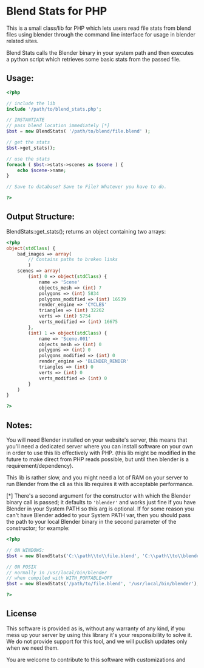 # Blend Stats for PHP

This is a small class/lib for PHP which lets users read file stats from blend files using blender through the command line interface for usage in blender related sites.

Blend Stats calls the Blender binary in your system path and then executes a python script which retrieves some basic stats from the passed file.

## Usage:

```php
<?php

// include the lib
include '/path/to/blend_stats.php';

// INSTANTIATE
// pass blend location immediately [*]
$bst = new BlendStats( '/path/to/blend/file.blend' );

// get the stats
$bst->get_stats();

// use the stats
foreach ( $bst->stats->scenes as $scene ) {
    echo $scene->name;
}

// Save to database? Save to File? Whatever you have to do.

?>
```


## Output Structure:

BlendStats::get_stats(); returns an object containing two arrays:

```php
<?php 
object(stdClass) {
    bad_images => array(
        // Contains paths to broken links
        )
    scenes => array(
        (int) 0 => object(stdClass) {
            name => 'Scene'
            objects_mesh => (int) 7
            polygons => (int) 5834
            polygons_modified => (int) 16539
            render_engine => 'CYCLES'
            triangles => (int) 32262
            verts => (int) 5754
            verts_modified => (int) 16675
        },
        (int) 1 => object(stdClass) {
            name => 'Scene.001'
            objects_mesh => (int) 0
            polygons => (int) 0
            polygons_modified => (int) 0
            render_engine => 'BLENDER_RENDER'
            triangles => (int) 0
            verts => (int) 0
            verts_modified => (int) 0
        }
    )
}

?>
```

## Notes:

You will need Blender installed on your website's server, this means that you'll need a dedicated server where you can install software on your own in order to use this lib effectively with PHP. (this lib might be modified in the future to make direct from PHP reads possible, but until then blender is a requirement/dependency).

This lib is rather slow, and you might need a lot of RAM on your server to run Blender from the cli as this lib requires it with acceptable performance.

[*] There's a second argument for the constructor with which the Blender binary call is passed; it defaults to `'blender'` and works just fine if you have Blender in your System PATH so this arg is optional. If for some reason you can't have Blender added to your System PATH var, then you should pass the path to your local Blender binary in the second parameter of the constructor; for example:

```php
<?php 

// ON WINDOWS:
$bst = new BlendStats('C:\\path\\to\\file.blend', 'C:\\path\\to\\blender\\blender');

// ON POSIX 
// normally in /usr/local/bin/blender 
// when compiled with WITH_PORTABLE=OFF
$bst = new BlendStats('/path/to/file.blend', '/usr/local/bin/blender');

?>
```

## License

This software is provided as is, without any warranty of any kind, if you mess up your server by using this library it's your responsibility to solve it. We do not provide support for this tool, and we will puclish updates only when we need them.

You are welcome to contribute to this software with customizations and 